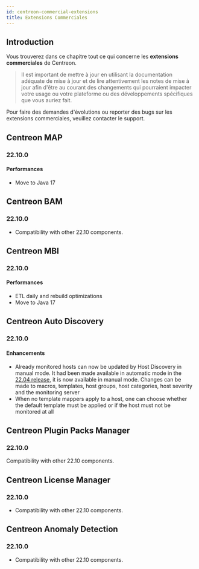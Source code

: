 ```yaml
---
id: centreon-commercial-extensions
title: Extensions Commerciales
---
```


## Introduction

Vous trouverez dans ce chapitre tout ce qui concerne les **extensions commerciales** de Centreon.

> Il est important de mettre à jour en utilisant la documentation adéquate de mise à jour et de lire attentivement les
> notes de mise à jour afin d'être au courant des changements qui pourraient impacter votre usage ou votre plateforme
> ou des développements spécifiques que vous auriez fait.

Pour faire des demandes d'évolutions ou reporter des bugs sur les extensions commerciales, veuillez contacter le support.

## Centreon MAP

### 22.10.0

#### Performances

- Move to Java 17

## Centreon BAM

### 22.10.0

- Compatibility with other 22.10 components.

## Centreon MBI

### 22.10.0

#### Performances

- ETL daily and rebuild optimizations
- Move to Java 17

## Centreon Auto Discovery

### 22.10.0

#### Enhancements

- Already monitored hosts can now be updated by Host Discovery in manual mode. It had been made available in automatic mode in the [22.04 release](../../22.04/releases/centreon-commercial-extensions/#centreon-auto-discovery), it is now available in manual mode. Changes can be made to macros, templates, host groups, host categories, host severity and the monitoring server
- When no template mappers apply to a host, one can choose whether the default template must be applied or if the host must not be monitored at all

## Centreon Plugin Packs Manager

### 22.10.0

Compatibility with other 22.10 components.

## Centreon License Manager

### 22.10.0

- Compatibility with other 22.10 components.

## Centreon Anomaly Detection

### 22.10.0

- Compatibility with other 22.10 components.
